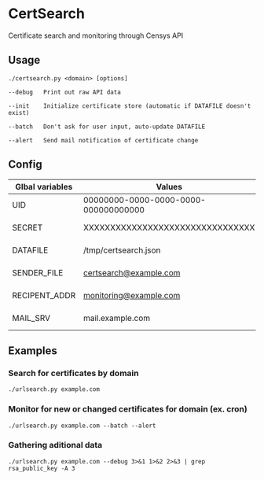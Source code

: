 # CertSearch
Certificate search and monitoring through Censys API

## Usage
`./certsearch.py <domain> [options]`

  `--debug   Print out raw API data`
  
  `--init    Initialize certificate store (automatic if DATAFILE doesn't exist)`
  
  `--batch   Don't ask for user input, auto-update DATAFILE`
  
  `--alert   Send mail notification of certificate change`
  
## Config
|Glbal variables|Values                              |Description         |
|---------------|------------------------------------|--------------------|
|UID            |00000000-0000-0000-0000-000000000000|CENSYS API UID      |
|SECRET         |XXXXXXXXXXXXXXXXXXXXXXXXXXXXXXXX    |CENSYS API SECRET   |
|DATAFILE       |/tmp/certsearch.json                |CERTIFICATES STORAGE|
|SENDER_FILE    |certsearch@example.com              |ALERT SENDER        |
|RECIPENT_ADDR  |monitoring@example.com              |ALERT RECIPIENT     |
|MAIL_SRV       |mail.example.com                    |ALERT SERVER        |

## Examples

### Search for certificates by domain

`./urlsearch.py example.com`

### Monitor for new or changed certificates for domain (ex. cron)

`./urlsearch.py example.com --batch --alert`

### Gathering aditional data

`./urlsearch.py example.com --debug 3>&1 1>&2 2>&3 | grep rsa_public_key -A 3`
